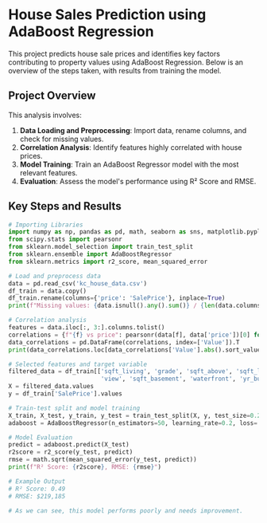 # House Sales Prediction using AdaBoost Regression

This project predicts house sale prices and identifies key factors contributing to property values using AdaBoost Regression. Below is an overview of the steps taken, with results from training the model.

## Project Overview

This analysis involves:
1. **Data Loading and Preprocessing**: Import data, rename columns, and check for missing values.
2. **Correlation Analysis**: Identify features highly correlated with house prices.
3. **Model Training**: Train an AdaBoost Regressor model with the most relevant features.
4. **Evaluation**: Assess the model's performance using R² Score and RMSE.

## Key Steps and Results

```python
# Importing Libraries
import numpy as np, pandas as pd, math, seaborn as sns, matplotlib.pyplot as plt
from scipy.stats import pearsonr
from sklearn.model_selection import train_test_split
from sklearn.ensemble import AdaBoostRegressor
from sklearn.metrics import r2_score, mean_squared_error

# Load and preprocess data
data = pd.read_csv('kc_house_data.csv')
df_train = data.copy()
df_train.rename(columns={'price': 'SalePrice'}, inplace=True)
print(f"Missing values: {data.isnull().any().sum()} / {len(data.columns)}")  # Output: 0 / 21 (no missing values)

# Correlation analysis
features = data.iloc[:, 3:].columns.tolist()
correlations = {f"{f} vs price": pearsonr(data[f], data['price'])[0] for f in features}
data_correlations = pd.DataFrame(correlations, index=['Value']).T
print(data_correlations.loc[data_correlations['Value'].abs().sort_values(ascending=False).index])

# Selected features and target variable
filtered_data = df_train[['sqft_living', 'grade', 'sqft_above', 'sqft_living15', 'bathrooms', 
                          'view', 'sqft_basement', 'waterfront', 'yr_built', 'lat', 'bedrooms', 'long']]
X = filtered_data.values
y = df_train['SalePrice'].values

# Train-test split and model training
X_train, X_test, y_train, y_test = train_test_split(X, y, test_size=0.2)
adaboost = AdaBoostRegressor(n_estimators=50, learning_rate=0.2, loss='exponential').fit(X_train, y_train)

# Model Evaluation
predict = adaboost.predict(X_test)
r2score = r2_score(y_test, predict)
rmse = math.sqrt(mean_squared_error(y_test, predict))
print(f"R² Score: {r2score}, RMSE: {rmse}")

# Example Output
# R² Score: 0.49
# RMSE: $219,185

# As we can see, this model performs poorly and needs improvement.
